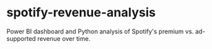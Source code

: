# spotify-revenue-analysis
Power BI dashboard and Python analysis of Spotify's premium vs. ad-supported revenue over time.
